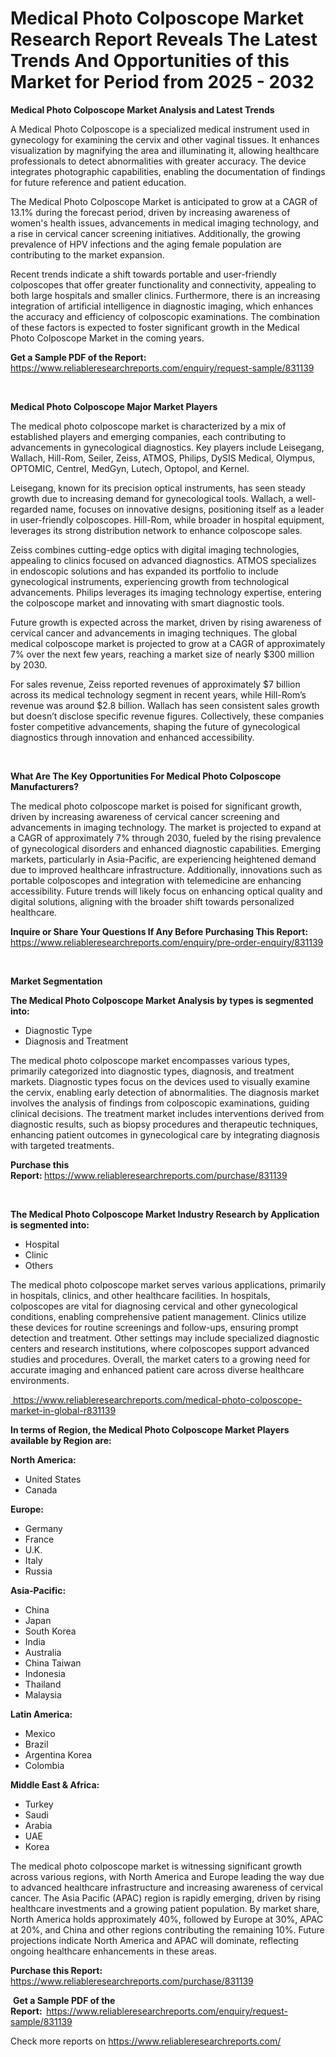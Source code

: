 <p><h1>Medical Photo Colposcope Market Research Report Reveals The Latest Trends And Opportunities of this Market for Period from 2025 - 2032</h1></p><p><strong>Medical Photo Colposcope Market Analysis and Latest Trends</strong></p>
<p><p>A Medical Photo Colposcope is a specialized medical instrument used in gynecology for examining the cervix and other vaginal tissues. It enhances visualization by magnifying the area and illuminating it, allowing healthcare professionals to detect abnormalities with greater accuracy. The device integrates photographic capabilities, enabling the documentation of findings for future reference and patient education.</p><p>The Medical Photo Colposcope Market is anticipated to grow at a CAGR of 13.1% during the forecast period, driven by increasing awareness of women's health issues, advancements in medical imaging technology, and a rise in cervical cancer screening initiatives. Additionally, the growing prevalence of HPV infections and the aging female population are contributing to the market expansion. </p><p>Recent trends indicate a shift towards portable and user-friendly colposcopes that offer greater functionality and connectivity, appealing to both large hospitals and smaller clinics. Furthermore, there is an increasing integration of artificial intelligence in diagnostic imaging, which enhances the accuracy and efficiency of colposcopic examinations. The combination of these factors is expected to foster significant growth in the Medical Photo Colposcope Market in the coming years.</p></p>
<p><strong>Get a Sample PDF of the Report:&nbsp;</strong> <a href="https://www.reliableresearchreports.com/enquiry/request-sample/831139?utm_campaign=2395&utm_medium=2&utm_source=Github&utm_content=ia&utm_term=25032025&utm_id=medical-photo-colposcope">https://www.reliableresearchreports.com/enquiry/request-sample/831139</a></p>
<p>&nbsp;</p>
<p><strong>Medical Photo Colposcope Major Market Players</strong></p>
<p><p>The medical photo colposcope market is characterized by a mix of established players and emerging companies, each contributing to advancements in gynecological diagnostics. Key players include Leisegang, Wallach, Hill-Rom, Seiler, Zeiss, ATMOS, Philips, DySIS Medical, Olympus, OPTOMIC, Centrel, MedGyn, Lutech, Optopol, and Kernel.</p><p>Leisegang, known for its precision optical instruments, has seen steady growth due to increasing demand for gynecological tools. Wallach, a well-regarded name, focuses on innovative designs, positioning itself as a leader in user-friendly colposcopes. Hill-Rom, while broader in hospital equipment, leverages its strong distribution network to enhance colposcope sales.</p><p>Zeiss combines cutting-edge optics with digital imaging technologies, appealing to clinics focused on advanced diagnostics. ATMOS specializes in endoscopic solutions and has expanded its portfolio to include gynecological instruments, experiencing growth from technological advancements. Philips leverages its imaging technology expertise, entering the colposcope market and innovating with smart diagnostic tools.</p><p>Future growth is expected across the market, driven by rising awareness of cervical cancer and advancements in imaging techniques. The global medical colposcope market is projected to grow at a CAGR of approximately 7% over the next few years, reaching a market size of nearly $300 million by 2030.</p><p>For sales revenue, Zeiss reported revenues of approximately $7 billion across its medical technology segment in recent years, while Hill-Rom’s revenue was around $2.8 billion. Wallach has seen consistent sales growth but doesn’t disclose specific revenue figures. Collectively, these companies foster competitive advancements, shaping the future of gynecological diagnostics through innovation and enhanced accessibility.</p></p>
<p>&nbsp;</p>
<p><strong>What Are The Key Opportunities For Medical Photo Colposcope Manufacturers?</strong></p>
<p><p>The medical photo colposcope market is poised for significant growth, driven by increasing awareness of cervical cancer screening and advancements in imaging technology. The market is projected to expand at a CAGR of approximately 7% through 2030, fueled by the rising prevalence of gynecological disorders and enhanced diagnostic capabilities. Emerging markets, particularly in Asia-Pacific, are experiencing heightened demand due to improved healthcare infrastructure. Additionally, innovations such as portable colposcopes and integration with telemedicine are enhancing accessibility. Future trends will likely focus on enhancing optical quality and digital solutions, aligning with the broader shift towards personalized healthcare.</p></p>
<p><strong>Inquire or Share Your Questions If Any Before Purchasing This Report:</strong> <a href="https://www.reliableresearchreports.com/enquiry/pre-order-enquiry/831139?utm_campaign=2395&utm_medium=2&utm_source=Github&utm_content=ia&utm_term=25032025&utm_id=medical-photo-colposcope">https://www.reliableresearchreports.com/enquiry/pre-order-enquiry/831139</a></p>
<p>&nbsp;</p>
<p><strong>Market Segmentation</strong></p>
<p><strong>The Medical Photo Colposcope Market Analysis by types is segmented into:</strong></p>
<p><ul><li>Diagnostic Type</li><li>Diagnosis and Treatment</li></ul></p>
<p><p>The medical photo colposcope market encompasses various types, primarily categorized into diagnostic types, diagnosis, and treatment markets. Diagnostic types focus on the devices used to visually examine the cervix, enabling early detection of abnormalities. The diagnosis market involves the analysis of findings from colposcopic examinations, guiding clinical decisions. The treatment market includes interventions derived from diagnostic results, such as biopsy procedures and therapeutic techniques, enhancing patient outcomes in gynecological care by integrating diagnosis with targeted treatments.</p></p>
<p><strong>Purchase this Report:&nbsp;</strong><a href="https://www.reliableresearchreports.com/purchase/831139?utm_campaign=2395&utm_medium=2&utm_source=Github&utm_content=ia&utm_term=25032025&utm_id=medical-photo-colposcope">https://www.reliableresearchreports.com/purchase/831139</a></p>
<p>&nbsp;</p>
<p><strong>The Medical Photo Colposcope Market Industry Research by Application is segmented into:</strong></p>
<p><ul><li>Hospital</li><li>Clinic</li><li>Others</li></ul></p>
<p><p>The medical photo colposcope market serves various applications, primarily in hospitals, clinics, and other healthcare facilities. In hospitals, colposcopes are vital for diagnosing cervical and other gynecological conditions, enabling comprehensive patient management. Clinics utilize these devices for routine screenings and follow-ups, ensuring prompt detection and treatment. Other settings may include specialized diagnostic centers and research institutions, where colposcopes support advanced studies and procedures. Overall, the market caters to a growing need for accurate imaging and enhanced patient care across diverse healthcare environments.</p></p>
<p><a href="https://www.reliableresearchreports.com/medical-photo-colposcope-market-in-global-r831139?utm_campaign=2395&utm_medium=2&utm_source=Github&utm_content=ia&utm_term=25032025&utm_id=medical-photo-colposcope">&nbsp;https://www.reliableresearchreports.com/medical-photo-colposcope-market-in-global-r831139</a></p>
<p><strong>In terms of Region, the Medical Photo Colposcope Market Players available by Region are:</strong></p>
<p>
    <p> <strong> North America: </strong>
        <ul>
            <li>United States</li>
            <li>Canada</li>
        </ul>
        </p> 
    <p> <strong> Europe: </strong>
        <ul>
            <li>Germany</li>
            <li>France</li>
            <li>U.K.</li>
            <li>Italy</li>
            <li>Russia</li>
        </ul>
        </p> 
    <p> <strong> Asia-Pacific: </strong>
        <ul>
            <li>China</li>
            <li>Japan</li>
            <li>South Korea</li>
            <li>India</li>
            <li>Australia</li>
            <li>China Taiwan</li>
            <li>Indonesia</li>
            <li>Thailand</li>
            <li>Malaysia</li>
        </ul>
        </p> 
    <p> <strong> Latin America: </strong>
        <ul>
            <li>Mexico</li>
            <li>Brazil</li>
            <li>Argentina Korea</li>
            <li>Colombia</li>
        </ul>
        </p> 
    <p> <strong> Middle East & Africa: </strong>
        <ul>
            <li>Turkey</li>
            <li>Saudi</li>
            <li>Arabia</li>
            <li>UAE</li>
            <li>Korea</li>
        </ul>
    </p>
    </p>
<p><p>The medical photo colposcope market is witnessing significant growth across various regions, with North America and Europe leading the way due to advanced healthcare infrastructure and increasing awareness of cervical cancer. The Asia Pacific (APAC) region is rapidly emerging, driven by rising healthcare investments and a growing patient population. By market share, North America holds approximately 40%, followed by Europe at 30%, APAC at 20%, and China and other regions contributing the remaining 10%. Future projections indicate North America and APAC will dominate, reflecting ongoing healthcare enhancements in these areas.</p></p>
<p><strong>Purchase this Report: </strong><a href="https://www.reliableresearchreports.com/purchase/831139?utm_campaign=2395&utm_medium=2&utm_source=Github&utm_content=ia&utm_term=25032025&utm_id=medical-photo-colposcope">https://www.reliableresearchreports.com/purchase/831139</a></p>
<p>&nbsp;<strong>Get a Sample PDF of the Report:&nbsp;&nbsp;</strong><a href="https://www.reliableresearchreports.com/enquiry/request-sample/831139?utm_campaign=2395&utm_medium=2&utm_source=Github&utm_content=ia&utm_term=25032025&utm_id=medical-photo-colposcope">https://www.reliableresearchreports.com/enquiry/request-sample/831139</a></p>
<p><strong></strong></p>
<p>Check more reports on <a href="https://www.reliableresearchreports.com/?utm_campaign=2395&utm_medium=2&utm_source=Github&utm_content=ia&utm_term=25032025&utm_id=medical-photo-colposcope">https://www.reliableresearchreports.com/</a></p>